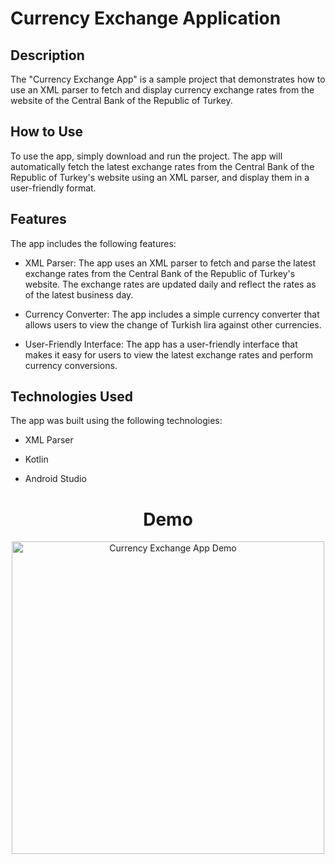 # Currency Exchange Application

## Description
The "Currency Exchange App" is a sample project that demonstrates how to use an XML parser to fetch and display currency exchange rates from the website of the Central Bank of the Republic of Turkey.

## How to Use

To use the app, simply download and run the project. The app will automatically fetch the latest exchange rates from the Central Bank of the Republic of Turkey's website using an XML parser, and display them in a user-friendly format.

## Features

The app includes the following features:

- XML Parser: The app uses an XML parser to fetch and parse the latest exchange rates from the Central Bank of the Republic of Turkey's website. The exchange rates are updated daily and reflect the rates as of the latest business day.

- Currency Converter: The app includes a simple currency converter that allows users to view the change of Turkish lira against other currencies.

- User-Friendly Interface: The app has a user-friendly interface that makes it easy for users to view the latest exchange rates and perform currency conversions.


## Technologies Used

The app was built using the following technologies:

- XML Parser

- Kotlin


- Android Studio

<h1 align="center">Demo</h1>


<p align="center">
  <img src="https://user-images.githubusercontent.com/116732291/235904465-a0052cef-a74a-4418-9d13-80ee52c3e5f7.gif" alt="Currency Exchange App Demo" width="500" style="display: block; margin: auto;">
</p>


